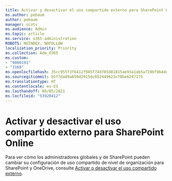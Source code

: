 ```yaml
---
title: Activar y desactivar el uso compartido externo para SharePoint Online
ms.author: pebaum
author: pebaum
manager: scotv
ms.audience: Admin
ms.topic: article
ms.service: o365-administration
ROBOTS: NOINDEX, NOFOLLOW
localization_priority: Priority
ms.collection: Adm_O365
ms.custom:
- "9000191"
- "3168"
ms.openlocfilehash: 35cc955f3f6412f985f74d785d81815ae93a1ab5a719bf9b4de9154c024a2979
ms.sourcegitcommit: b5f7da89a650d2915dc652449623c78be6247175
ms.translationtype: HT
ms.contentlocale: es-ES
ms.lasthandoff: 08/05/2021
ms.locfileid: "53920412"
---
```

# <a name="turn-external-sharing-on-or-off-for-sharepoint-online"></a>Activar y desactivar el uso compartido externo para SharePoint Online

Para ver cómo los administradores globales y de SharePoint pueden cambiar su configuración de uso compartido de nivel de organización para SharePoint y OneDrive, consulte [Activar o desactivar el uso compartido externo](https://docs.microsoft.com/sharepoint/turn-external-sharing-on-or-off).
